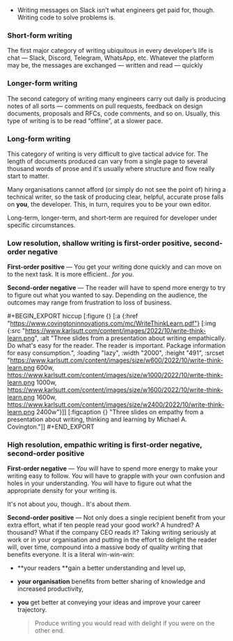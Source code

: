 - Writing messages on Slack isn’t what engineers get paid for, though. Writing code to solve problems is.
### Short-form writing

The first major category of writing ubiquitous in every developer’s life is chat — Slack, Discord, Telegram, WhatsApp, etc. Whatever the platform may be, the messages are exchanged — written and read — quickly
### Longer-form writing

The second category of writing many engineers carry out daily is producing notes of all sorts — comments on pull requests, feedback on design documents, proposals and RFCs, code comments, and so on. Usually, this type of writing is to be read “offline”, at a slower pace.
### Long-form writing

This category of writing is very difficult to give tactical advice for. The length of documents produced can vary from a single page to several thousand words of prose and it's usually where structure and flow really start to matter.

Many organisations cannot afford (or simply do not see the point of) hiring a technical writer, so the task of producing clear, helpful, accurate prose falls on **you**, the developer. This, in turn, requires you to be your own editor.

Long-term, longer-term, and short-term are required for developer under specific circumstances.
### Low resolution, shallow writing is first-order positive, second-order negative

**First-order positive** — You get your writing done quickly and can move on to the next task. It is more efficient.. *for you*.

**Second-order negative** — The reader will have to spend more energy to try to figure out what you wanted to say. Depending on the audience, the outcomes may range from frustration to loss of business.

#+BEGIN_EXPORT hiccup
[:figure {} [:a {:href "https://www.covingtoninnovations.com/mc/WriteThinkLearn.pdf"} [:img {:src "https://www.karlsutt.com/content/images/2022/10/write-think-learn.png", :alt "Three slides from a presentation about writing empathically. Do what's easy for the reader. The reader is important. Package information for easy consumption.", :loading "lazy", :width "2000", :height "491", :srcset "https://www.karlsutt.com/content/images/size/w600/2022/10/write-think-learn.png 600w, https://www.karlsutt.com/content/images/size/w1000/2022/10/write-think-learn.png 1000w, https://www.karlsutt.com/content/images/size/w1600/2022/10/write-think-learn.png 1600w, https://www.karlsutt.com/content/images/size/w2400/2022/10/write-think-learn.png 2400w"}]] [:figcaption {} "Three slides on empathy from a presentation about writing, thinking and learning by Michael A. Covington."]]
#+END_EXPORT
### High resolution, empathic writing is first-order negative, second-order positive

**First-order negative** — *You* will have to spend more energy to make your writing easy to follow. *You* will have to grapple with your own confusion and holes in your understanding. *You* will have to figure out what the appropriate density for your writing is.

It's not about *you*, though.. It's about *them*.

**Second-order positive** — Not only does a single recipient benefit from your extra effort, what if ten people read your good work? A hundred? A thousand? What if the company CEO reads it? Taking writing seriously at work or in your organisation and putting in the effort to delight the reader will, over time, compound into a massive body of quality writing that benefits everyone. It is a literal win-win-win:
- **your readers **gain a better understanding and level up,
- **your organisation** benefits from better sharing of knowledge and increased productivity,
- **you** get better at conveying your ideas and improve your career trajectory.
  
  > Produce writing you would read with delight if you were on the other end.